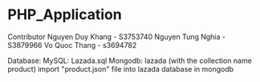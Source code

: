 # PHP_Application

Contributor
Nguyen Duy Khang - S3753740
Nguyen Tung Nghia - S3879966
Vo Quoc Thang - s3694782

Database:
MySQL: Lazada.sql
Mongodb: lazada (with the collection name product)
import "product.json" file into lazada database in mongodb
